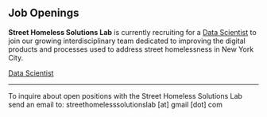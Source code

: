 ## Job Openings

**Street Homeless Solutions Lab** is currently recruiting for a [Data Scientist](/job_posts/data_scientist.md) to join our growing interdisciplinary team dedicated to improving the digital products and processes used to address street homelessness in New York City.

[Data Scientist](/job_posts/data_scientist.md)

---

To inquire about open positions with the Street Homeless Solutions Lab send an email to: streethomelesssolutionslab [at] gmail [dot] com
